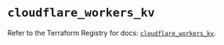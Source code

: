 # `cloudflare_workers_kv`

Refer to the Terraform Registry for docs: [`cloudflare_workers_kv`](https://registry.terraform.io/providers/cloudflare/cloudflare/4.52.0/docs/resources/workers_kv).
